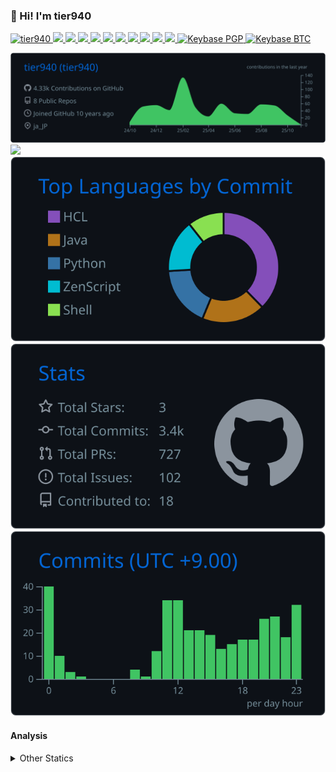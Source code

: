 ### 👋 Hi! I'm tier940

<p align="left"> 
  <a href="https://github.com/tier940/tier940/">
    <img src="https://komarev.com/ghpvc/?username=tier940" alt="tier940" />
  </a>
  <a href="http://twitter.com/tier940">
    <img height="20" src="https://img.shields.io/twitter/follow/tier940?label=Twitter&logo=twitter&style=flat" />
  </a>
  <a href="https://github.com/tier940">
    <img height="20" src="https://img.shields.io/github/followers/tier940?label=follow&logo=github&style=flat" />
  </a>
  <a href="https://www.reddit.com/user/tier940">
    <img height="20" src="https://img.shields.io/reddit/user-karma/combined/tier940?label=Reddit&logo=reddit&style=flat" />
  </a>
  <a href="https://stackoverflow.com/users/17317833/tier940">
    <img height="20" src="https://img.shields.io/stackexchange/stackoverflow/r/17317833?label=StackOverflow&logo=stack-overflow&style=flat" />
  </a>
  <a href="https://zenn.dev/tier940">
    <img height="20" src="https://zenn.badge.nikaera.com/s/tier940/likes" />
  </a>
  <a href="https://zenn.dev/tier940">
    <img height="20" src="https://zenn.badge.nikaera.com/s/tier940/followers" />
  </a>
  <a href="https://zenn.dev/tier940">
    <img height="20" src="https://zenn.badge.nikaera.com/s/tier940/articles" />
  </a>
  <a href="http://qiita.com/tier940">
    <img height="20" src="https://qiita-badge.apiapi.app/s/tier940/posts.svg" />
  </a>
  <a href="http://qiita.com/tier940">
    <img height="20" src="https://qiita-badge.apiapi.app/s/tier940/contributions.svg" />
  </a>
  <a href="https://github.com/tier940/tier940/">
    <img height="20" src="https://github.com/tier940/tier940/actions/workflows/main.yml/badge.svg" />
  </a>
  <a href="https://keybase.io/tier940">
    <img alt="Keybase PGP" src="https://img.shields.io/keybase/pgp/tier940">
  </a>
  <a href="https://keybase.io/tier940">
    <img alt="Keybase BTC" src="https://img.shields.io/keybase/btc/tier940">
  </a>
</p>

[![](https://raw.githubusercontent.com/tier940/tier940/main/profile-summary-card-output/github_dark/0-profile-details.svg)](https://github.com/vn7n24fzkq/github-profile-summary-cards)
[![](https://raw.githubusercontent.com/tier940/tier940/main/profile-summary-card-output/github_dark/1-repos-per-language.svg)](https://github.com/vn7n24fzkq/github-profile-summary-cards) [![](https://raw.githubusercontent.com/tier940/tier940/main/profile-summary-card-output/github_dark/2-most-commit-language.svg)](https://github.com/vn7n24fzkq/github-profile-summary-cards)
[![](https://raw.githubusercontent.com/tier940/tier940/main/profile-summary-card-output/github_dark/3-stats.svg)](https://github.com/vn7n24fzkq/github-profile-summary-cards) [![](https://raw.githubusercontent.com/tier940/tier940/main/profile-summary-card-output/github_dark/4-productive-time.svg)](https://github.com/vn7n24fzkq/github-profile-summary-cards)


#### Analysis
<!-- <img height="150" src="https://github.com/tier940/tier940/blob/master/images/stat.svg" alt="Alternative Text"/> -->

<details>
  <summary>Other Statics</summary>
  <!--START_SECTION:waka-->
![Code Time](http://img.shields.io/badge/Code%20Time-5%2C955%20hrs%2026%20mins-blue)

**🐱 My GitHub Data** 

> 📦 77.1 kB Used in GitHub's Storage 
 > 
> 💼 Opted to Hire
 > 
> 📜 14 Public Repositories 
 > 
> 🔑 8 Private Repositories 
 > 
**I'm an Early 🐤** 

```text
🌞 Morning                2566 commits        ████░░░░░░░░░░░░░░░░░░░░░   16.90 % 
🌆 Daytime                5507 commits        █████████░░░░░░░░░░░░░░░░   36.27 % 
🌃 Evening                5513 commits        █████████░░░░░░░░░░░░░░░░   36.31 % 
🌙 Night                  1597 commits        ███░░░░░░░░░░░░░░░░░░░░░░   10.52 % 
```
📅 **I'm Most Productive on Saturday** 

```text
Monday                   1657 commits        ███░░░░░░░░░░░░░░░░░░░░░░   10.91 % 
Tuesday                  2325 commits        ████░░░░░░░░░░░░░░░░░░░░░   15.31 % 
Wednesday                1770 commits        ███░░░░░░░░░░░░░░░░░░░░░░   11.66 % 
Thursday                 1544 commits        ███░░░░░░░░░░░░░░░░░░░░░░   10.17 % 
Friday                   2224 commits        ████░░░░░░░░░░░░░░░░░░░░░   14.65 % 
Saturday                 2976 commits        █████░░░░░░░░░░░░░░░░░░░░   19.60 % 
Sunday                   2687 commits        ████░░░░░░░░░░░░░░░░░░░░░   17.70 % 
```


📊 **This Week I Spent My Time On** 

```text
🕑︎ Time Zone: Asia/Tokyo

💬 Programming Languages: 
Other                    33 hrs 17 mins      ██████████████████████░░░   88.73 % 
Text                     2 hrs 10 mins       █░░░░░░░░░░░░░░░░░░░░░░░░   05.80 % 
Markdown                 1 hr 28 mins        █░░░░░░░░░░░░░░░░░░░░░░░░   03.92 % 
YAML                     24 mins             ░░░░░░░░░░░░░░░░░░░░░░░░░   01.10 % 
Python                   9 mins              ░░░░░░░░░░░░░░░░░░░░░░░░░   00.43 % 

🔥 Editors: 
Chrome                   35 hrs 56 mins      ████████████████████████░   95.77 % 
VS Code                  1 hr 35 mins        █░░░░░░░░░░░░░░░░░░░░░░░░   04.23 % 

💻 Operating System: 
Windows                  37 hrs 31 mins      █████████████████████████   100.00 % 
```

**I Mostly Code in Java** 

```text
Java                     12 repos            ███████████░░░░░░░░░░░░░░   44.44 % 
HCL                      3 repos             ███░░░░░░░░░░░░░░░░░░░░░░   11.11 % 
Shell                    2 repos             ██░░░░░░░░░░░░░░░░░░░░░░░   07.41 % 
JavaScript               1 repo              █░░░░░░░░░░░░░░░░░░░░░░░░   03.70 % 
Python                   1 repo              █░░░░░░░░░░░░░░░░░░░░░░░░   03.70 % 
```



**Timeline**

![Lines of Code chart](https://raw.githubusercontent.com/tier940/tier940/main/assets/bar_graph.png)


 Last Updated on 02/07/2025 01:06:57 UTC
<!--END_SECTION:waka-->
</details>
